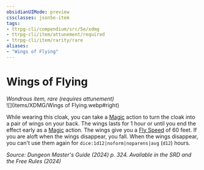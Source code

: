 ```yaml
---
obsidianUIMode: preview
cssclasses: json5e-item
tags:
- ttrpg-cli/compendium/src/5e/xdmg
- ttrpg-cli/item/attunement/required
- ttrpg-cli/item/rarity/rare
aliases: 
- "Wings of Flying"
---
```

# Wings of Flying
*Wondrous item, rare (requires attunement)*  
![](items/XDMG/Wings of Flying.webp#right)


While wearing this cloak, you can take a [Magic](/3-Mechanics/CLI/actions.md#Magic) action to turn the cloak into a pair of wings on your back. The wings lasts for 1 hour or until you end the effect early as a [Magic](/3-Mechanics/CLI/actions.md#Magic) action. The wings give you a [Fly Speed](/3-Mechanics/CLI/variant-rules/fly-speed-xphb.md) of 60 feet. If you are aloft when the wings disappear, you fall. When the wings disappear, you can't use them again for `dice:1d12|noform|noparens|avg` (`d12`) hours.

*Source: Dungeon Master's Guide (2024) p. 324. Available in the <span title='Systems Reference Document (5.2)'>SRD</span> and the Free Rules (2024)*